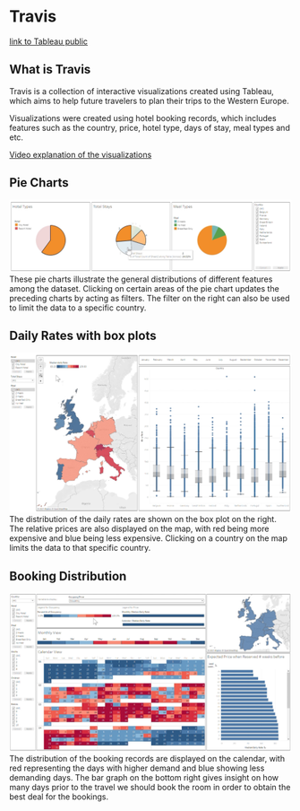 # Travis

[link to Tableau public](https://public.tableau.com/views/6730_proj_final/Story2?:language=en-US&:display_count=n&:origin=viz_share_link)

## What is Travis
Travis is a collection of interactive visualizations created using Tableau, which aims to help future travelers to plan their trips to the Western Europe.

Visualizations were created using hotel booking records, which includes features such as the country, price, hotel type, days of stay, meal types and etc.

[Video explanation of the visualizations](https://youtu.be/VmElek1NzuA)

## Pie Charts
![piechart](/images/pie.png)
These pie charts illustrate the general distributions of different features among the dataset. Clicking on certain areas of the pie chart updates the preceding charts by acting as filters. The filter on the right can also be used to limit the data to a specific country.

## Daily Rates with box plots
![box](/images/box.png)
The distribution of the daily rates are shown on the box plot on the right. The relative prices are also displayed on the map, with red being more expensive and blue being less expensive. Clicking on a country on the map limits the data to that specific country.

## Booking Distribution
![calendar](/images/calendar.png)
The distribution of the booking records are displayed on the calendar, with red representing the days with higher demand and blue showing less demanding days. The bar graph on the bottom right gives insight on how many days prior to the travel we should book the room in order to obtain the best deal for the bookings. 
